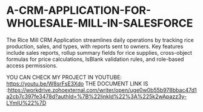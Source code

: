 # A-CRM-APPLICATION-FOR-WHOLESALE-MILL-IN-SALESFORCE
The Rice Mill CRM Application streamlines daily operations by tracking rice production, sales, and types, with reports sent to owners. Key features include sales reports, rollup summary fields for rice supplies, cross-object formulas for price calculations, IsBlank validation rules, and role-based access permissions.

YOU CAN CHECK MY PROJECT IN YOUTUBE:
     https://youtu.be/W8srFsE3Xdo
THE DOCUMENT LINK IS
:https://workdrive.zohoexternal.com/writer/open/uge0w0b55b978bbac47d1a2cb7c397fe3478d?authId=%7B%22linkId%22%3A%225k2wApazz3y-LYmlU%22%7D

